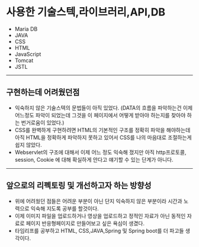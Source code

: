 

<h1>사용한 기술스텍,라이브러리,API,DB</h1> 
  
<Ul>
  <LI>Maria DB</LI>
  <LI>JAVA </LI>
  <LI>CSS</LI>
  <LI>HTML</LI>
  <LI>JavaScript</LI>
  <LI>Tomcat</LI>
  <LI>JSTL</LI>
</Ul>

---

<h2>구현하는데 어려웠던점 </h2>

- 익숙하지 않은 기술스텍의 문법들이 아직 있었다. (DATA의 흐름을 파악하는건 이제 어느정도 파악이 되었는데 그것을 이 페이지에서 어떻게 받아야 하는지를 찾아야 하는 번거로움이 있었다.)
- CSS를 완벽하게 구현하려면 HTML의 기본적인 구조를 정확히 파악을 해야하는데 아직 HTML을 정확하게 파악하지 못하고 있어서 CSS를 나의 마음대로 조절하는게 쉽지 않았다. 
- Webservlet의 구조에 대해서 이제 어느 정도 익숙해 졌지만 아직 http프로토콜, session, Cookie 에 대해 확실하게 안다고 얘기할 수 있는 단계가 아니다. 

---
<h2>앞으로의 리펙토링 및 개선하고자 하는 방향성 </h2>

- 위에 어려웠던 점들은 어려운 부분이 아닌 단지 익숙하지 않은 부분이라 시간과 노력으로 익숙해 지도록 공부를 할것이다. 
- 이제 이미지 파일을 업로드하거나 영상을 업로드하고 정적인 자료가 아닌 동적인 자료로 페이지 반응형페이지로 만들어보고 싶은 욕심이 생겼다. 
- 타임리프를 공부하고 HTML, CSS,JAVA,Spring 및 Spring boot를 더 파고들 생각이다. 
